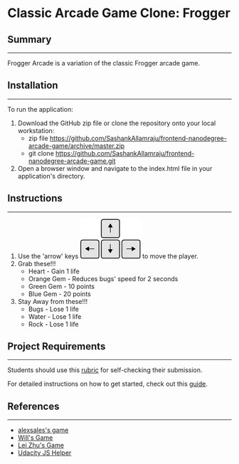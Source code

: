 Classic Arcade Game Clone: Frogger
==================================
## Summary
---
Frogger Arcade is a variation of the classic Frogger arcade game.
## Installation
---
To run the application:
1. Download the GitHub zip file or clone the repository onto your local workstation:
    * zip file https://github.com/SashankAllamraju/frontend-nanodegree-arcade-game/archive/master.zip
    * git clone https://github.com/SashankAllamraju/frontend-nanodegree-arcade-game.git
2. Open a browser window and navigate to the index.html file in your application's directory.
## Instructions
---
1. Use the 'arrow' keys ![Keyboard Arrows](images/arrow-keys.png)to move the player.
2. Grab these!!!
    * Heart - Gain 1 life
    * Orange Gem - Reduces bugs' speed for 2 seconds
    * Green Gem - 10 points
    * Blue Gem - 20 points
3. Stay Away from these!!!
    * Bugs - Lose 1 life
    * Water - Lose 1 life
    * Rock - Lose 1 life
## Project Requirements
---
Students should use this [rubric](https://review.udacity.com/#!/projects/2696458597/rubric) for self-checking their submission.


For detailed instructions on how to get started, check out this [guide](https://docs.google.com/document/d/1v01aScPjSWCCWQLIpFqvg3-vXLH2e8_SZQKC8jNO0Dc/pub?embedded=true).

## References
---
* [alexsales's game](https://github.com/alexsales/frontend-nanodegree-frogger-arcade-game)
* [Will's Game](https://github.com/iamwill123/Frogger-Arcade-Game)
* [Lei Zhu's Game](https://github.com/lei-clearsky/p3-arcade-game)
* [Udacity JS Helper](https://github.com/udacity/frontend-nanodegree-arcade-game)